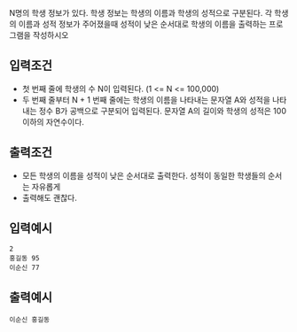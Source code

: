 N명의 학생 정보가 있다. 학생 정보는 학생의 이름과 학생의 성적으로 구분된다.
각 학생의 이름과 성적 정보가 주어졌을때 성적이 낮은 순서대로 학생의 이름을 출력하는
프로그램을 작성하시오

## 입력조건 
- 첫 번째 줄에 학생의 수 N이 입력된다. (1 <= N <= 100,000)
- 두 번째 줄부터 N + 1 번째 줄에는 학생의 이름을 나타내는 문자열 A와 성적을 나타내는 정수
B가 공백으로 구분되어 입력된다. 문자열 A의 길이와 학생의 성적은 100이하의 자연수이다.

## 출력조건 
- 모든 학생의 이름을 성적이 낮은 순서대로 출력한다. 성적이 동일한 학생들의 순서는 자유롭게
- 출력해도 괜찮다.

## 입력예시
~~~
2
홍길동 95
이순신 77
~~~

## 출력예시
~~~
이순신 홍길동
~~~